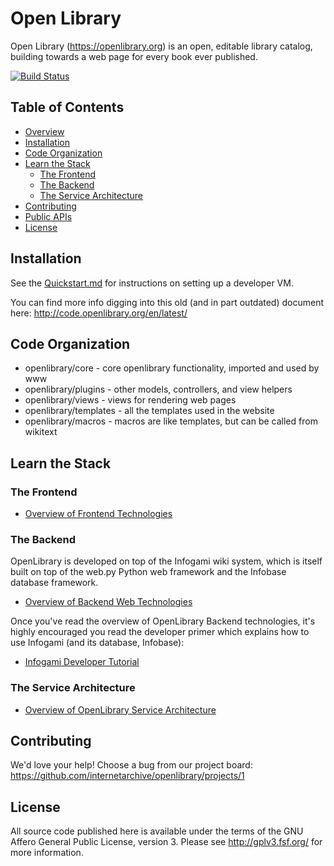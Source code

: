 # Open Library

Open Library (https://openlibrary.org) is an open, editable library
catalog, building towards a web page for every book ever published.

[![Build Status](https://travis-ci.org/internetarchive/openlibrary.svg?branch=master)](https://travis-ci.org/internetarchive/openlibrary)

## Table of Contents
   - [Overview](#overview)
   - [Installation](#installation)
   - [Code Organization](#code-organization)
   - [Learn the Stack](#learn-the-stack)
     - [The Frontend](#the-frontend)
     - [The Backend](#the-backend)
     - [The Service Architecture](#the-service-architecture)
   - [Contributing](#contributing)
   - [Public APIs](https://openlibrary.org/developers/api)
   - [License](#license)

## Installation

See the [Quickstart.md](Quickstart.md) for instructions on setting up a developer VM.

You can find more info digging into this old (and in part outdated) document here: http://code.openlibrary.org/en/latest/

## Code Organization

* openlibrary/core - core openlibrary functionality, imported and used by www
* openlibrary/plugins - other models, controllers, and view helpers
* openlibrary/views - views for rendering web pages
* openlibrary/templates - all the templates used in the website
* openlibrary/macros - macros are like templates, but can be called from wikitext

## Learn the Stack

### The Frontend

- [Overview of Frontend Technologies](http://code.openlibrary.org/en/latest/dev/index.html)

### The Backend

OpenLibrary is developed on top of the Infogami wiki system, which is
itself built on top of the web.py Python web framework and the
Infobase database framework. 

- [Overview of Backend Web Technologies](https://openlibrary.org/about/tech)

Once you've read the overview of OpenLibrary Backend technologies,
it's highly encouraged you read the developer primer which explains
how to use Infogami (and its database, Infobase):

- [Infogami Developer Tutorial](https://openlibrary.org/dev/docs/infogami)

### The Service Architecture

- [Overview of OpenLibrary Service Architecture](https://openlibrary.org/about/architecture)

## Contributing

We'd love your help! Choose a bug from our project board:
https://github.com/internetarchive/openlibrary/projects/1

## License

All source code published here is available under the terms of the GNU
Affero General Public License, version 3. Please see
http://gplv3.fsf.org/ for more information.

